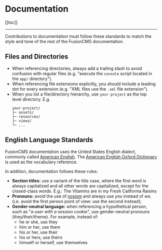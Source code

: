 # Documentation

[[toc]]

---

Contributions to documentation must follow these standards to match the style and tone of the rest of the FusionCMS documentation.

## Files and Directories
- When referencing directories, always add a trailing slash to avoid confusion with regular files (e.g. "execute the `console` script located in the `app/` directory").
- When referencing file extensions explicitly, you should include a leading dot for every extension (e.g. "XML files use the `.xml` file extension").
- When you list a file/directory hierarchy, use `your-project` as the top level directory. E.g.
  ```
  your-project/
  ├─ assets/
  ├─ resources/
  ├─ views/
  └─ ...
  ```

## English Language Standards
FusionCMS documentation uses the United States English dialect, commonly called [American English](https://en.wikipedia.org/wiki/American_English). The [American English Oxford Dictionary](https://en.oxforddictionaries.com/definition/american_english/) is used as the vocabulary reference.

In addition, documentation follows these rules:

- **Section titles:** use a variant of the title case, where the first word is always capitalized and all other words are capitalized, except for the closed-class words.
  E.g.: The Vitamins are in my Fresh California Raisins
- **Pronouns:** avoid the use of [nosism](https://en.wikipedia.org/wiki/Nosism) and always use *you* instead of *we*. (i.e. avoid the first person point of view: use the second instead);
- **Gender-neutral language:** when referencing a hypothetical person, such as "*a user with a session cookie*", use gender-neutral pronouns (they/their/theme). For example, instead of:
  - he or she, use they
  - him or her, use them
  - his or her, use their
  - his or hers, use theirs
  - himself or herself, use themselves
